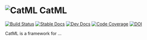 # ![CatML](docs/src/assets/logo.png) CatML

[![Build Status](https://github.com/mu-ziq/CatML/workflows/Tests/badge.svg)](https://github.com/mu-ziq/CatML/actions?query=workflow%3ATests)
[![Stable Docs](https://img.shields.io/badge/docs-stable-blue.svg)](https://mu-ziq.github.io/CatML/stable)
[![Dev Docs](https://img.shields.io/badge/docs-dev-blue.svg)](https://mu-ziq.github.io/CatML/dev)
[![Code Coverage](https://codecov.io/gh/mu-ziq/CatML/branch/master/graph/badge.svg)](https://codecov.io/gh/mu-ziq/CatML)
[![DOI](https://zenodo.org/badge/DOI/10.5281/zenodo.598366.svg)](https://doi.org/10.5281/zenodo.598366)

CatML is a framework for ...
